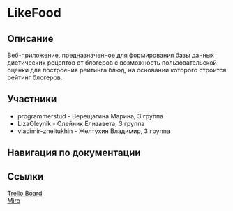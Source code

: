 # LikeFood

## Описание
Веб-приложение, предназначенное для формирования базы данных диетических рецептов от блогеров с возможность пользовательской оценки для построения рейтинга блюд, на основании которого строится рейтинг блогеров.

## Участники
- programmerstud - Верещагина Марина, 3 группа
- LizaOleynik - Олейник Елизавета, 3 группа
- vladimir-zheltukhin - Желтухин Владимир, 3 группа

## Навигация по документации


## Ссылки
[Trello Board](https://trello.com/b/2sgQHScX/likefood) <br>
[Miro](https://miro.com/app/board/o9J_kvU0_Lk=/) <br>
